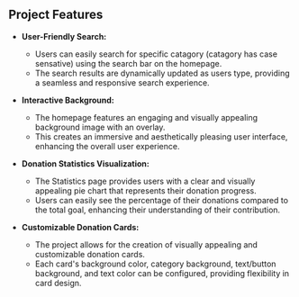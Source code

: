 ## Project Features

- **User-Friendly Search:**
  - Users can easily search for specific catagory (catagory has case sensative) using the search bar on the homepage.
  - The search results are dynamically updated as users type, providing a seamless and responsive search experience.

- **Interactive Background:**
  - The homepage features an engaging and visually appealing background image with an overlay.
  - This creates an immersive and aesthetically pleasing user interface, enhancing the overall user experience.

- **Donation Statistics Visualization:**
  - The Statistics page provides users with a clear and visually appealing pie chart that represents their donation progress.
  - Users can easily see the percentage of their donations compared to the total goal, enhancing their understanding of their contribution.

- **Customizable Donation Cards:**
  - The project allows for the creation of visually appealing and customizable donation cards.
  - Each card's background color, category background, text/button background, and text color can be configured, providing flexibility in card design.
